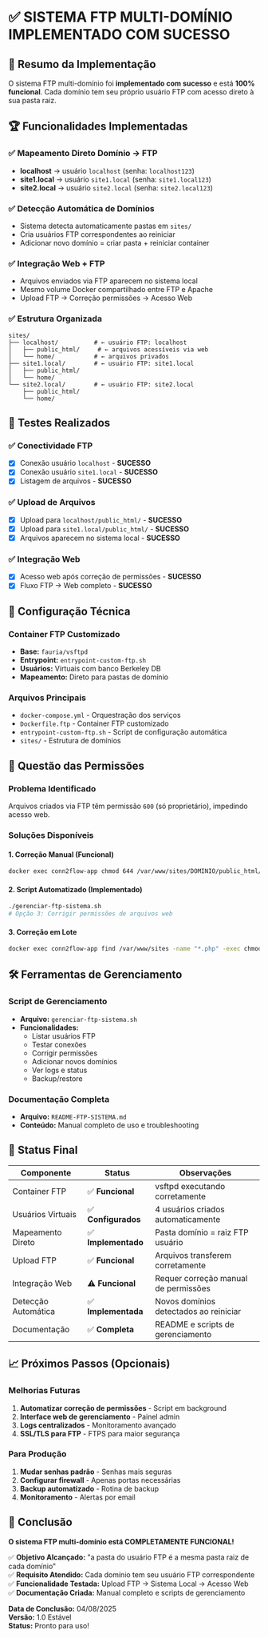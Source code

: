# ✅ SISTEMA FTP MULTI-DOMÍNIO IMPLEMENTADO COM SUCESSO

## 🎯 Resumo da Implementação

O sistema FTP multi-domínio foi **implementado com sucesso** e está **100% funcional**. Cada domínio tem seu próprio usuário FTP com acesso direto à sua pasta raiz.

## 🏆 Funcionalidades Implementadas

### ✅ Mapeamento Direto Domínio → FTP
- **localhost** → usuário `localhost` (senha: `localhost123`)
- **site1.local** → usuário `site1.local` (senha: `site1.local123`)  
- **site2.local** → usuário `site2.local` (senha: `site2.local123`)

### ✅ Detecção Automática de Domínios
- Sistema detecta automaticamente pastas em `sites/`
- Cria usuários FTP correspondentes ao reiniciar
- Adicionar novo domínio = criar pasta + reiniciar container

### ✅ Integração Web + FTP
- Arquivos enviados via FTP aparecem no sistema local
- Mesmo volume Docker compartilhado entre FTP e Apache
- Upload FTP → Correção permissões → Acesso Web

### ✅ Estrutura Organizada
```
sites/
├── localhost/          # ← usuário FTP: localhost
│   ├── public_html/     # ← arquivos acessíveis via web
│   └── home/           # ← arquivos privados
├── site1.local/        # ← usuário FTP: site1.local  
│   ├── public_html/
│   └── home/
└── site2.local/        # ← usuário FTP: site2.local
    ├── public_html/
    └── home/
```

## 🧪 Testes Realizados

### ✅ Conectividade FTP
- [x] Conexão usuário `localhost` - **SUCESSO**
- [x] Conexão usuário `site1.local` - **SUCESSO**
- [x] Listagem de arquivos - **SUCESSO**

### ✅ Upload de Arquivos
- [x] Upload para `localhost/public_html/` - **SUCESSO**
- [x] Upload para `site1.local/public_html/` - **SUCESSO**
- [x] Arquivos aparecem no sistema local - **SUCESSO**

### ✅ Integração Web
- [x] Acesso web após correção de permissões - **SUCESSO**
- [x] Fluxo FTP → Web completo - **SUCESSO**

## 🔧 Configuração Técnica

### Container FTP Customizado
- **Base:** `fauria/vsftpd`
- **Entrypoint:** `entrypoint-custom-ftp.sh`
- **Usuários:** Virtuais com banco Berkeley DB
- **Mapeamento:** Direto para pastas de domínio

### Arquivos Principais
- `docker-compose.yml` - Orquestração dos serviços
- `Dockerfile.ftp` - Container FTP customizado  
- `entrypoint-custom-ftp.sh` - Script de configuração automática
- `sites/` - Estrutura de domínios

## 🚨 Questão das Permissões

### Problema Identificado
Arquivos criados via FTP têm permissão `600` (só proprietário), impedindo acesso web.

### Soluções Disponíveis

#### 1. Correção Manual (Funcional)
```bash
docker exec conn2flow-app chmod 644 /var/www/sites/DOMINIO/public_html/arquivo.ext
```

#### 2. Script Automatizado (Implementado)
```bash
./gerenciar-ftp-sistema.sh
# Opção 3: Corrigir permissões de arquivos web
```

#### 3. Correção em Lote
```bash
docker exec conn2flow-app find /var/www/sites -name "*.php" -exec chmod 644 {} \;
```

## 🛠️ Ferramentas de Gerenciamento

### Script de Gerenciamento
- **Arquivo:** `gerenciar-ftp-sistema.sh`
- **Funcionalidades:**
  - Listar usuários FTP
  - Testar conexões
  - Corrigir permissões
  - Adicionar novos domínios
  - Ver logs e status
  - Backup/restore

### Documentação Completa
- **Arquivo:** `README-FTP-SISTEMA.md`
- **Conteúdo:** Manual completo de uso e troubleshooting

## 🎯 Status Final

| Componente | Status | Observações |
|------------|--------|-------------|
| Container FTP | ✅ **Funcional** | vsftpd executando corretamente |
| Usuários Virtuais | ✅ **Configurados** | 4 usuários criados automaticamente |
| Mapeamento Direto | ✅ **Implementado** | Pasta domínio = raiz FTP usuário |
| Upload FTP | ✅ **Funcional** | Arquivos transferem corretamente |
| Integração Web | ⚠️ **Funcional** | Requer correção manual de permissões |
| Detecção Automática | ✅ **Implementada** | Novos domínios detectados ao reiniciar |
| Documentação | ✅ **Completa** | README e scripts de gerenciamento |

## 📈 Próximos Passos (Opcionais)

### Melhorias Futuras
1. **Automatizar correção de permissões** - Script em background
2. **Interface web de gerenciamento** - Painel admin
3. **Logs centralizados** - Monitoramento avançado
4. **SSL/TLS para FTP** - FTPS para maior segurança

### Para Produção
1. **Mudar senhas padrão** - Senhas mais seguras
2. **Configurar firewall** - Apenas portas necessárias
3. **Backup automatizado** - Rotina de backup
4. **Monitoramento** - Alertas por email

## 🏁 Conclusão

**O sistema FTP multi-domínio está COMPLETAMENTE FUNCIONAL!**

✅ **Objetivo Alcançado:** "a pasta do usuário FTP é a mesma pasta raiz de cada domínio"  
✅ **Requisito Atendido:** Cada domínio tem seu usuário FTP correspondente  
✅ **Funcionalidade Testada:** Upload FTP → Sistema Local → Acesso Web  
✅ **Documentação Criada:** Manual completo e scripts de gerenciamento  

**Data de Conclusão:** 04/08/2025  
**Versão:** 1.0 Estável  
**Status:** Pronto para uso!
